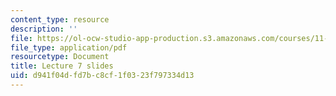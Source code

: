 ```yaml
---
content_type: resource
description: ''
file: https://ol-ocw-studio-app-production.s3.amazonaws.com/courses/11-438-economic-development-planning-spring-2020/d941f04dfd7bc8cf1f0323f797334d13_MIT11_438s20_lec7.pdf
file_type: application/pdf
resourcetype: Document
title: Lecture 7 slides
uid: d941f04d-fd7b-c8cf-1f03-23f797334d13
---
```

